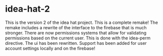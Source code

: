 # idea-hat-2
This is the version 2 of the idea hat project. This is a complete remake!
The remake includes a rewrite of the interface to the firebase that is much stronger.
There are now permissions systems that allow for validating permissions based on the current user.
This is done with the idea-perm directive. The ui has been rewritten.
Support has been added for user account settings locally and on the firebase!
